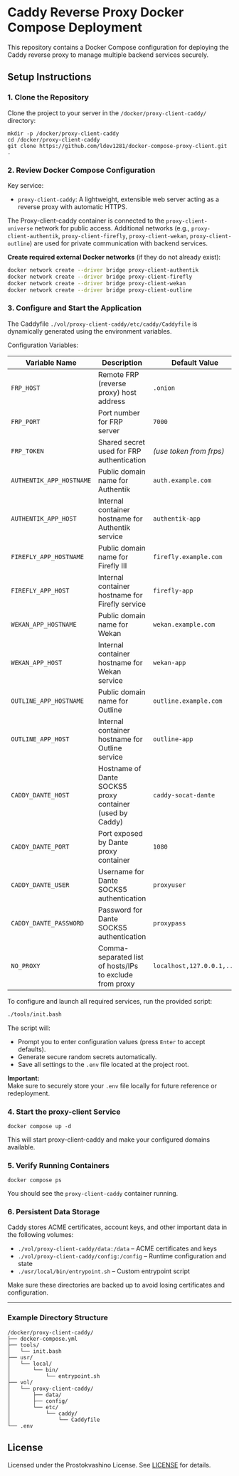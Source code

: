 # Caddy Reverse Proxy Docker Compose Deployment

This repository contains a Docker Compose configuration for deploying the Caddy reverse proxy to manage multiple backend services securely.

## Setup Instructions

### 1. Clone the Repository

Clone the project to your server in the `/docker/proxy-client-caddy/` directory:

```
mkdir -p /docker/proxy-client-caddy
cd /docker/proxy-client-caddy
git clone https://github.com/ldev1281/docker-compose-proxy-client.git .
```

### 2. Review Docker Compose Configuration

Key service:

- `proxy-client-caddy`: A lightweight, extensible web server acting as a reverse proxy with automatic HTTPS.

The Proxy-client-caddy container is connected to the `proxy-client-universe` network for public access. Additional networks (e.g., `proxy-client-authentik`, `proxy-client-firefly`, `proxy-client-wekan`, `proxy-client-outline`) are used for private communication with backend services.

**Create required external Docker networks** (if they do not already exist):

```bash
docker network create --driver bridge proxy-client-authentik
docker network create --driver bridge proxy-client-firefly
docker network create --driver bridge proxy-client-wekan
docker network create --driver bridge proxy-client-outline
   ```


### 3. Configure and Start the Application

The Caddyfile `./vol/proxy-client-caddy/etc/caddy/Caddyfile` is dynamically generated using the environment variables.

Configuration Variables:

| Variable Name             | Description                                                        | Default Value                   |
|---------------------------|--------------------------------------------------------------------|---------------------------------|
| `FRP_HOST`                | Remote FRP (reverse proxy) host address                            | `.onion`                        |
| `FRP_PORT`                | Port number for FRP server                                         | `7000`                          |
| `FRP_TOKEN`               | Shared secret used for FRP authentication                          | *(use token from frps)*         |
| `AUTHENTIK_APP_HOSTNAME`  | Public domain name for Authentik                                   | `auth.example.com`              |
| `AUTHENTIK_APP_HOST`      | Internal container hostname for Authentik service                  | `authentik-app`                 |
| `FIREFLY_APP_HOSTNAME`    | Public domain name for Firefly III                                 | `firefly.example.com`           |
| `FIREFLY_APP_HOST`        | Internal container hostname for Firefly service                    | `firefly-app`                   |
| `WEKAN_APP_HOSTNAME`      | Public domain name for Wekan                                       | `wekan.example.com`             |
| `WEKAN_APP_HOST`          | Internal container hostname for Wekan service                      | `wekan-app`                     |
| `OUTLINE_APP_HOSTNAME`    | Public domain name for Outline                                     | `outline.example.com`           |
| `OUTLINE_APP_HOST`        | Internal container hostname for Outline service                    | `outline-app`                   |
| `CADDY_DANTE_HOST`        | Hostname of Dante SOCKS5 proxy container (used by Caddy)           | `caddy-socat-dante`             |
| `CADDY_DANTE_PORT`        | Port exposed by Dante proxy container                              | `1080`                          |
| `CADDY_DANTE_USER`        | Username for Dante SOCKS5 authentication                           | `proxyuser`                     |
| `CADDY_DANTE_PASSWORD`    | Password for Dante SOCKS5 authentication                           | `proxypass`                     |
| `NO_PROXY`                | Comma-separated list of hosts/IPs to exclude from proxy            | `localhost,127.0.0.1,...`       |


To configure and launch all required services, run the provided script:

```bash
./tools/init.bash
```

The script will:

- Prompt you to enter configuration values (press `Enter` to accept defaults).
- Generate secure random secrets automatically.
- Save all settings to the `.env` file located at the project root.

**Important:**  
Make sure to securely store your `.env` file locally for future reference or redeployment.


### 4. Start the proxy-client Service

```
docker compose up -d
```

This will start proxy-client-caddy and make your configured domains available.

### 5. Verify Running Containers

```
docker compose ps
```

You should see the `proxy-client-caddy` container running.

### 6. Persistent Data Storage

Caddy stores ACME certificates, account keys, and other important data in the following volumes:

- `./vol/proxy-client-caddy/data:/data` – ACME certificates and keys
- `./vol/proxy-client-caddy/config:/config` – Runtime configuration and state
- `./usr/local/bin/entrypoint.sh` – Custom entrypoint script

Make sure these directories are backed up to avoid losing certificates and configuration.

---

### Example Directory Structure

```
/docker/proxy-client-caddy/
├── docker-compose.yml
├── tools/
│   └── init.bash
├── usr/
│   └── local/
│       └── bin/
│           └── entrypoint.sh
├── vol/
│   └── proxy-client-caddy/
│       ├── data/
│       ├── config/
│       └── etc/
│           └── caddy/
│               └── Caddyfile
└── .env
```


## License

Licensed under the Prostokvashino License. See [LICENSE](LICENSE) for details.